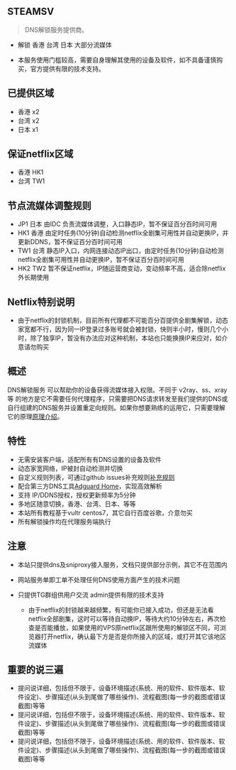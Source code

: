 ## STEAMSV 

> DNS解锁服务提供商。

- 解锁 香港 台湾 日本 大部分流媒体

- 本服务使用门槛较高，需要自身理解其使用的设备及软件，如不具备谨慎购买，官方提供有限的技术支持。

## 已提供区域
  - 香港 x2
  - 台湾 x2
  - 日本 x1

## 保证netflix区域
  - 香港 HK1
  - 台湾 TW1

## 节点流媒体调整规则

  - JP1 日本 由IDC 负责流媒体调整，入口静态IP，暂不保证百分百时间可用
  - HK1 香港 由定时任务(10分钟)自动检测netflix全剧集可用性并自动更换IP，并更新DDNS，暂不保证百分百时间可用
  - TW1 台湾 静态IP入口，内网连接动态IP出口，由定时任务(10分钟)自动检测netflix全剧集可用性并自动更换IP，暂不保证百分百时间可用
  - HK2 TW2 暂不保证netflix，IP随运营商变动，变动频率不高，适合除netflix外长期使用

## Netflix特别说明

- 由于netflix的封锁机制，目前所有代理都不可能百分百提供全剧集解锁，动态家宽都不行，因为同一IP登录过多账号就会被封锁，快则半小时，慢则几个小时，除了独享IP，暂没有办法应对这种机制，本站也只能换换IP来应对，如介意请勿购买

## 概述

DNS解锁服务 可以帮助你的设备获得流媒体接入权限。不同于 v2ray、ss、xray等 的地方是它不需要任何代理程序，只需要把DNS请求转发至我们提供的DNS或自行组建的DNS服务并设置重定向规则。如果你想要熟练的运用它，只需要理解它的原理[原理介绍](principle.md)。

## 特性

- 无需安装客户端，适配所有有DNS设置的设备及软件
- 动态家宽网络，IP被封自动检测并切换
- 自定义规则列表，可通过github issues补充规则[补充规则](https://github.com/steamsv/streamrule/issues)
- 配合第三方DNS工具[Adguard Home](appdoc/adguardhomedoc.md)，实现高效解析
- 支持 IP/DDNS授权，授权更新频率为5分钟
- 多地区随意切换，香港、台湾、日本、等等
- 本站所有教程基于vultr centos7，其它自行百度谷歌，介意勿买
- 所有解锁操作均在代理服务端执行

## 注意

- 本站只提供dns及sniproxy接入服务，文档只提供部分示例，其它不在范围内
- 网站服务单即工单不处理任何DNS使用方面产生的技术问题
- 只提供TG群组供用户交流 admin提供有限的技术支持

  * 由于netflix的封锁越来越频繁，有可能你已接入成功，但还是无法看netflix全部剧集，这时可以等待自动换IP，等待大约10分钟左右，再次检查是否能播放，如果使用的VPS原netflix区跟所使用的解锁区不同，可浏览器打开netflix，确认最下方是否是你所接入的区域，或打开其它该地区流媒体

## 重要的说三遍

- 提问说详细，包括但不限于，设备环境描述(系统、用的软件、软件版本、软件设定)、步骤描述(从头到尾做了哪些操作)、流程截图(每一步的截图或错误截图)等等
- 提问说详细，包括但不限于，设备环境描述(系统、用的软件、软件版本、软件设定)、步骤描述(从头到尾做了哪些操作)、流程截图(每一步的截图或错误截图)等等
- 提问说详细，包括但不限于，设备环境描述(系统、用的软件、软件版本、软件设定)、步骤描述(从头到尾做了哪些操作)、流程截图(每一步的截图或错误截图)等等
